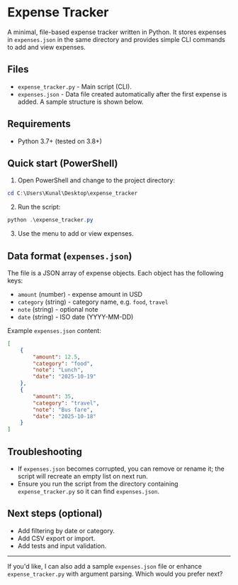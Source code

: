 # Expense Tracker

A minimal, file-based expense tracker written in Python. It stores expenses in `expenses.json` in the same directory and provides simple CLI commands to add and view expenses.

## Files

- `expense_tracker.py` - Main script (CLI).
- `expenses.json` - Data file created automatically after the first expense is added. A sample structure is shown below.

## Requirements

- Python 3.7+ (tested on 3.8+)

## Quick start (PowerShell)

1. Open PowerShell and change to the project directory:

```powershell
cd C:\Users\Kunal\Desktop\expense_tracker
```

2. Run the script:

```powershell
python .\expense_tracker.py
```

3. Use the menu to add or view expenses.

## Data format (`expenses.json`)

The file is a JSON array of expense objects. Each object has the following keys:

- `amount` (number) - expense amount in USD
- `category` (string) - category name, e.g. `food`, `travel`
- `note` (string) - optional note
- `date` (string) - ISO date (YYYY-MM-DD)

Example `expenses.json` content:

```json
[
    {
        "amount": 12.5,
        "category": "food",
        "note": "Lunch",
        "date": "2025-10-19"
    },
    {
        "amount": 35,
        "category": "travel",
        "note": "Bus fare",
        "date": "2025-10-18"
    }
]
```

## Troubleshooting

- If `expenses.json` becomes corrupted, you can remove or rename it; the script will recreate an empty list on next run.
- Ensure you run the script from the directory containing `expense_tracker.py` so it can find `expenses.json`.

## Next steps (optional)

- Add filtering by date or category.
- Add CSV export or import.
- Add tests and input validation.

---

If you'd like, I can also add a sample `expenses.json` file or enhance `expense_tracker.py` with argument parsing. Which would you prefer next?